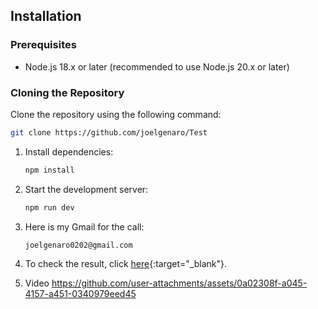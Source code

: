 ## Installation

### Prerequisites

- Node.js 18.x or later (recommended to use Node.js 20.x or later)

### Cloning the Repository

Clone the repository using the following command:

```bash
git clone https://github.com/joelgenaro/Test
```

1. Install dependencies:

   ```bash
   npm install
   ```

2. Start the development server:
   ```bash
   npm run dev
   ```

3. Here is my Gmail for the call:
   ```bash
   joelgenaro0202@gmail.com
   ```

4. To check the result, click [here](https://joelgenaro-test.vercel.app/){:target="_blank"}.


5. Video
https://github.com/user-attachments/assets/0a02308f-a045-4157-a451-0340979eed45



   
